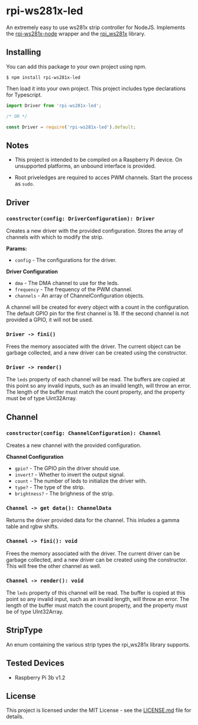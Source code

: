 # rpi-ws281x-led

An extremely easy to use ws281x strip controller for NodeJS. Implements the [rpi-ws281x-node](https://github.com/dsyomichev/rpi-ws281x-node) wrapper and the [rpi_ws281x](https://github.com/jgarff/rpi_ws281x) library.

## Installing

You can add this package to your own project using npm.

```
$ npm install rpi-ws281x-led
```

Then load it into your own project. This project includes type declarations for Typescript.

```typescript
import Driver from 'rpi-ws281x-led';

/* OR */

const Driver = require('rpi-ws281x-led').default;
```

## Notes

- This project is intended to be compiled on a Raspberry Pi device. On unsupported platforms, an unbound interface is provided.

- Root priveledges are required to acces PWM channels. Start the process as `sudo`.

## Driver

### `constructor(config: DriverConfiguration): Driver`

Creates a new driver with the provided configuration. Stores the array of channels with which to modify the strip.

**Params:**

- `config` - The configurations for the driver.

**Driver Configuration**

- `dma` - The DMA channel to use for the leds.
- `frequency` - The frequency of the PWM channel.
- `channels` - An array of ChannelConfiguration objects.

A channel will be created for every object with a count in the configuration. The default GPIO pin for the first channel is 18. If the second channel is not provided a GPIO, it will not be used.

### `Driver -> fini()`

Frees the memory associated with the driver. The current object can be garbage collected, and a new driver can be created using the constructor.

### `Driver -> render()`

The `leds` property of each channel will be read. The buffers are copied at this point so any invalid inputs, such as an invalid length, will throw an error. The length of the buffer must match the count property, and the property must be of type Uint32Array.

## Channel

### `constructor(config: ChannelConfiguration): Channel`

Creates a new channel with the provided configuration.

**Channel Configuration**

- `gpio?` - The GPIO pin the driver should use.
- `invert?` - Whether to invert the output signal.
- `count` - The number of leds to initialize the driver with.
- `type?` - The type of the strip.
- `brightness?` - The brighness of the strip.

### `Channel -> get data(): ChannelData`

Returns the driver provided data for the channel. This inludes a gamma table and rgbw shifts.

### `Channel -> fini(): void`

Frees the memory associated with the driver. The current driver can be garbage collected, and a new driver can be created using the constructor. This will free the other channel as well.

### `Channel -> render(): void`

The `leds` property of this channel will be read. The buffer is copied at this point so any invalid input, such as an invalid length, will throw an error. The length of the buffer must match the count property, and the property must be of type UInt32Array.

## StripType

An enum containing the various strip types the rpi_ws281x library supports.

## Tested Devices

- Raspberry Pi 3b v1.2

## License

This project is licensed under the MIT License - see the [LICENSE.md](LICENSE.md) file for details.
